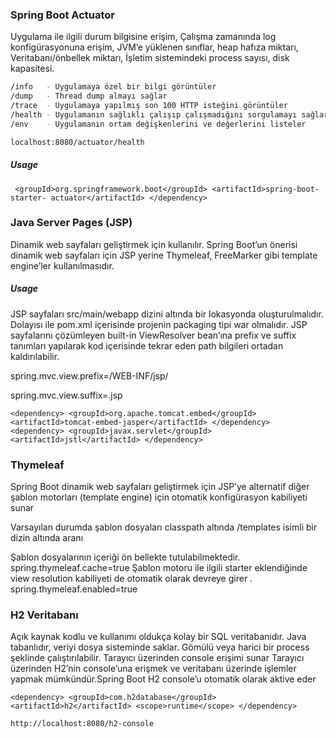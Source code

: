 ### Spring Boot Actuator

Uygulama ile ilgili durum bilgisine erişim, Çalışma zamanında log konfigürasyonuna erişim, JVM’e yüklenen sınıflar, heap hafıza miktarı, Veritabanı/önbellek miktarı, İşletim sistemindeki process sayısı, disk kapasitesi.
```bash
/info   - Uygulamaya özel bir bilgi görüntüler
/dump   - Thread dump almayı sağlar
/trace  - Uygulamaya yapılmış son 100 HTTP isteğini görüntüler
/health - Uygulamanın sağlıklı çalışıp çalışmadığını sorgulamayı sağlar
/env    - Uygulamanın ortam değişkenlerini ve değerlerini listeler

localhost:8080/actuator/health
```
##### Usage

```<dependency>
 <groupId>org.springframework.boot</groupId> <artifactId>spring-boot-starter- actuator</artifactId> </dependency>
```

### Java Server Pages (JSP) 
Dinamik web sayfaları geliştirmek için kullanılır.
Spring Boot’un önerisi dinamik web sayfaları için JSP yerine Thymeleaf, FreeMarker gibi template engine’ler kullanılmasıdır. 
##### Usage
JSP sayfaları src/main/webapp dizini altında bir lokasyonda oluşturulmalıdır. 
Dolayısı ile pom.xml içerisinde projenin packaging tipi war olmalıdır.
JSP sayfalarını çözümleyen built-in ViewResolver bean’ına prefix ve suffix tanımları yapılarak kod içerisinde tekrar eden path bilgileri ortadan kaldırılabilir.

spring.mvc.view.prefix=/WEB-INF/jsp/

spring.mvc.view.suffix=.jsp
 
```<dependency>
<dependency> <groupId>org.apache.tomcat.embed</groupId> <artifactId>tomcat-embed-jasper</artifactId> </dependency>
<dependency> <groupId>javax.servlet</groupId> <artifactId>jstl</artifactId> </dependency>
```
### Thymeleaf
Spring Boot dinamik web sayfaları geliştirmek için JSP’ye alternatif diğer şablon motorları (template engine) için otomatik konfigürasyon kabiliyeti sunar 

Varsayılan durumda şablon dosyaları classpath altında /templates isimli bir dizin altında aranı

Şablon dosyalarının içeriği ön bellekte tutulabilmektedir.
spring.thymeleaf.cache=true
Şablon motoru ile ilgili starter eklendiğinde view resolution kabiliyeti de otomatik olarak devreye girer .
spring.thymeleaf.enabled=true 

### H2 Veritabanı
Açık kaynak kodlu ve kullanımı oldukça kolay bir SQL veritabanıdır.
Java tabanlıdır, veriyi dosya sisteminde saklar.
Gömülü veya harici bir process şeklinde çalıştırılabilir.
Tarayıcı üzerinden console erişimi sunar
Tarayıcı üzerinden H2’nin console’una erişmek ve veritabanı üzerinde işlemler yapmak mümkündür.Spring Boot H2 console’u otomatik olarak aktive eder 

```<dependency>
<dependency> <groupId>com.h2database</groupId> <artifactId>h2</artifactId> <scope>runtime</scope> </dependency>

http://localhost:8080/h2-console
```
